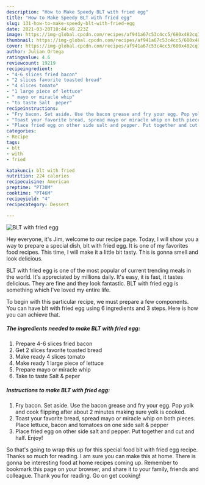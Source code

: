 ```yaml
---
description: "How to Make Speedy BLT with fried egg"
title: "How to Make Speedy BLT with fried egg"
slug: 131-how-to-make-speedy-blt-with-fried-egg
date: 2021-03-20T10:44:49.223Z
image: https://img-global.cpcdn.com/recipes/af941a67c53c4cc5/680x482cq70/blt-with-fried-egg-recipe-main-photo.jpg
thumbnail: https://img-global.cpcdn.com/recipes/af941a67c53c4cc5/680x482cq70/blt-with-fried-egg-recipe-main-photo.jpg
cover: https://img-global.cpcdn.com/recipes/af941a67c53c4cc5/680x482cq70/blt-with-fried-egg-recipe-main-photo.jpg
author: Julian Ortega
ratingvalue: 4.6
reviewcount: 19219
recipeingredient:
- "4-6 slices fried bacon"
- "2 slices favorite toasted bread"
- "4 slices tomato"
- "1 large piece of lettuce"
- " mayo or miracle whip"
- "to taste Salt  peper"
recipeinstructions:
- "Fry bacon. Set aside. Use the bacon grease and fry your egg. Pop yolk and cook flipping after about 2 minutes making sure yolk is cooked."
- "Toast your favorite bread, spread mayo or miracle whip on both pieces. Place lettuce, bacon and tomatoes on one side salt &amp; pepper"
- "Place fried egg on other side salt and pepper. Put together and cut and half. Enjoy!"
categories:
- Recipe
tags:
- blt
- with
- fried

katakunci: blt with fried 
nutrition: 224 calories
recipecuisine: American
preptime: "PT38M"
cooktime: "PT46M"
recipeyield: "4"
recipecategory: Dessert

---
```



![BLT with fried egg](https://img-global.cpcdn.com/recipes/af941a67c53c4cc5/680x482cq70/blt-with-fried-egg-recipe-main-photo.jpg)

Hey everyone, it's Jim, welcome to our recipe page. Today, I will show you a way to prepare a special dish, blt with fried egg. It is one of my favorites food recipes. This time, I will make it a little bit tasty. This is gonna smell and look delicious.

BLT with fried egg is one of the most popular of current trending meals in the world. It's appreciated by millions daily. It's easy, it is fast, it tastes delicious. They are fine and they look fantastic. BLT with fried egg is something which I've loved my entire life.




To begin with this particular recipe, we must prepare a few components. You can have blt with fried egg using 6 ingredients and 3 steps. Here is how you can achieve that.

<!--inarticleads1-->

##### The ingredients needed to make BLT with fried egg:

1. Prepare 4-6 slices fried bacon
1. Get 2 slices favorite toasted bread
1. Make ready 4 slices tomato
1. Make ready 1 large piece of lettuce
1. Prepare  mayo or miracle whip
1. Take to taste Salt &amp; peper




<!--inarticleads2-->

##### Instructions to make BLT with fried egg:

1. Fry bacon. Set aside. Use the bacon grease and fry your egg. Pop yolk and cook flipping after about 2 minutes making sure yolk is cooked.
1. Toast your favorite bread, spread mayo or miracle whip on both pieces. Place lettuce, bacon and tomatoes on one side salt &amp; pepper
1. Place fried egg on other side salt and pepper. Put together and cut and half. Enjoy!




So that's going to wrap this up for this special food blt with fried egg recipe. Thanks so much for reading. I am sure you can make this at home. There is gonna be interesting food at home recipes coming up. Remember to bookmark this page on your browser, and share it to your family, friends and colleague. Thank you for reading. Go on get cooking!
